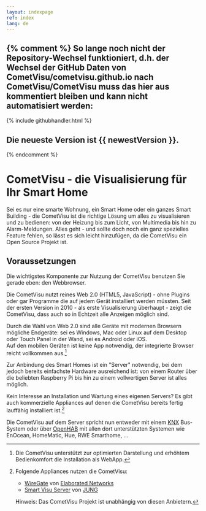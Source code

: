```yaml
---
layout: indexpage
ref: index
lang: de
---
```


{% comment %} 
So lange noch nicht der Repository-Wechsel funktioniert, d.h. der Wechsel der
GitHub Daten von CometVisu/cometvisu.github.io nach CometVisu/CometVisu muss
das hier aus kommentiert bleiben und kann nicht automatisiert werden:
------------------------------------------------------------------------------
{% include githubhandler.html %}

Die neueste Version ist {{ newestVersion }}.
------------------------------------------------------------------------------
{% endcomment %}

CometVisu - die Visualisierung für Ihr Smart Home
=================================================

Sei es nur eine smarte Wohnung, ein Smart Home oder ein ganzes Smart Building -
die CometVisu ist die richtige Lösung um alles zu visualisieren und zu
bedienen: von der Heizung bis zum Licht, von Multimedia bis hin zu Alarm-Meldungen.
Alles geht - und sollte doch noch ein ganz spezielles Feature fehlen, so lässt
es sich leicht hinzufügen, da die CometVisu ein Open Source Projekt ist.

Voraussetzungen
---------------

Die wichtigstes Komponente zur Nutzung der CometVisu benutzen Sie gerade eben:
den Webbrowser.

Die CometVisu nutzt reines Web 2.0 (HTML5, JavaScript) - ohne Plugins oder gar Programme
die auf jedem Gerät installiert werden müssten. Seit der ersten Version in 2010 -
als erste Visualisierung überhaupt - zeigt die CometVisu, dass auch so in 
Echtzeit alle Anzeigen möglich sind.

Durch die Wahl von Web 2.0 sind alle Geräte mit modernen Browsern mögliche
Endgeräte: sei es Windows, Mac oder Linux auf dem Desktop oder Touch Panel in
der Wand, sei es Android oder iOS.  
Auf den mobilen Geräten ist keine App notwendig, der integrierte Browser reicht
vollkommen aus.[^WebApp]

[^WebApp]: 
    Die CometVisu unterstützt zur optimierten Darstellung und erhöhtem
    Bedienkomfort die Installation als WebApp.


Zur Anbindung des Smart Homes ist ein "Server" notwendig, bei dem jedoch bereits
einfachste Hardware ausreichend ist: von einem Router über die beliebten 
Raspberry Pi bis hin zu einem vollwertigen Server ist alles möglich.

Kein Interesse an Installation und Wartung eines eigenen Servers? Es gibt auch
kommerzielle Appliances auf denen die CometVisu bereits fertig lauffähig 
installiert ist.[^KommerzielleAngebote]

[^KommerzielleAngebote]:
    Folgende Appliances nutzen die CometVisu:
    
    * [WireGate](https://shop.wiregate.de/wiregate/multifunktionsgateway.html) von [Elaborated Networks](http://wiregate.de/)
    * [Smart Visu Server](http://www.jung.de/5282/produkte/neuheiten/smart-visu-server/) von [JUNG](http://www.jung.de/)

    Hinweis: Das CometVisu Projekt ist unabhängig von diesen Anbietern.
    
Die CometVisu auf dem Server spricht nun entweder mit einem [KNX](https://www.knx.org/)
Bus-System oder über [OpenHAB](http://www.openhab.org/) mit allen dort
unterstützten Systemen wie EnOcean, HomeMatic, Hue, RWE Smarthome, ...
